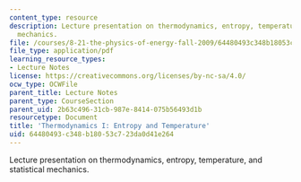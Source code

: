 ```yaml
---
content_type: resource
description: Lecture presentation on thermodynamics, entropy, temperature, and statistical
  mechanics.
file: /courses/8-21-the-physics-of-energy-fall-2009/64480493c348b18053c723da0d41e264_MIT8_21s09_lec08.pdf
file_type: application/pdf
learning_resource_types:
- Lecture Notes
license: https://creativecommons.org/licenses/by-nc-sa/4.0/
ocw_type: OCWFile
parent_title: Lecture Notes
parent_type: CourseSection
parent_uid: 2b63c496-31cb-987e-8414-075b56493d1b
resourcetype: Document
title: 'Thermodynamics I: Entropy and Temperature'
uid: 64480493-c348-b180-53c7-23da0d41e264
---
```

Lecture presentation on thermodynamics, entropy, temperature, and statistical mechanics.